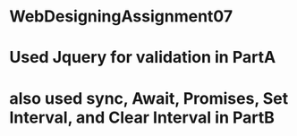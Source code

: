 # WebDesigningAssignment07

# Used Jquery for validation in PartA
# also used sync, Await, Promises, Set Interval, and Clear Interval in PartB
